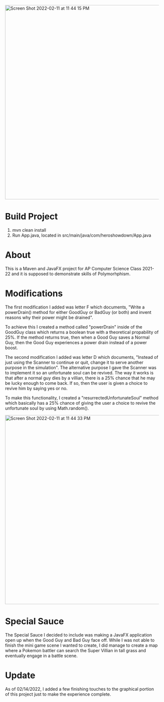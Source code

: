 <img width="636" alt="Screen Shot 2022-02-11 at 11 44 15 PM" src="https://user-images.githubusercontent.com/73650235/153696940-09ff2fe3-bf22-42a9-9c30-fa2b4997be7d.png">


# Build Project

1. mvn clean install
2. Run App.java, located in src/main/java/com/heroshowdown/App.java

# About

This is a Maven and JavaFX project for AP Computer Science Class 2021-22 and it is 
supposed to demonstrate skills of Polymorhphism. 

# Modifications

The first modification I added was letter F which documents, "Write a powerDrain() method for either GoodGuy or BadGuy  (or both) and invent reasons why their power might be drained".

To achieve this I created a method called "powerDrain" inside of the GoodGuy class which returns a boolean true with a theoretical propability of 25%. If the method returns true, then when a Good Guy saves a Normal Guy, then the Good Guy experiences a power drain instead of a power boost.

The second modification I added was letter D which documents, "Instead of just using the Scanner to continue or quit, change it to serve another purpose in the simulation". The alternative purpose I gave the Scanner was to implement it so an unfortunate soul can be revived. The way it works is that after a normal guy dies by a villian, there is a 25% chance that he may be lucky enough to come back. If so, then the user is given a choice to revive him by saying yes or no.

To make this functionality, I created a "resurrectedUnfortunateSoul" method which basically has a 25% chance of giving the user a choice to revive the unfortunate soul by using Math.random().


<img width="619" alt="Screen Shot 2022-02-11 at 11 44 33 PM" src="https://user-images.githubusercontent.com/73650235/153696930-8969bd11-13f9-4c9f-a9fa-81551233661e.png">

# Special Sauce

The Special Sauce I decided to include was making a JavaFX application open up when the Good Guy and Bad Guy face off. While I was not able to finish the mini game scene I wanted to create, I did manage to create a map where a Pokemon battler can search the Super Villian in tall grass and eventually engage in a battle scene. 

# Update 

As of 02/14/2022, I added a few finishing touches to the graphical portion of this project just to make the experience complete.